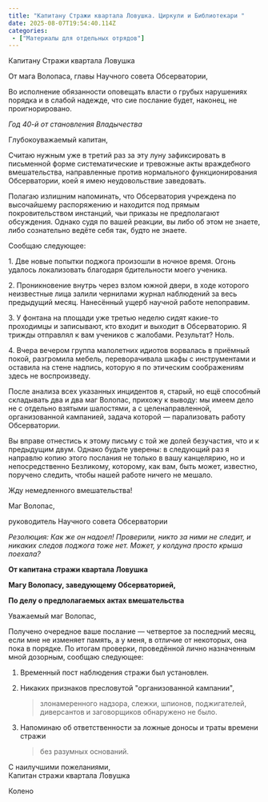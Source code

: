 ```yaml
---
title: "Капитану Стражи квартала Ловушка. Циркули и Библиотекари "
date: 2025-08-07T19:54:40.114Z
categories:
 - ["Материалы для отдельных отрядов"]
---
```


Капитану Стражи квартала Ловушка 

От мага Волопаса, главы Научного совета Обсерватории,

Во исполнение обязанности оповещать власти о грубых нарушениях порядка
и в слабой надежде, что сие послание будет, наконец, не
проигнорировано.

*Год 40-й от становления Владычества*

Глубокоуважаемый капитан,

Считаю нужным уже в третий раз за эту луну зафиксировать в письменной
форме систематические и тревожные акты враждебного вмешательства,
направленные против нормального функционирования Обсерватории, коей я
имею неудовольствие заведовать.

Полагаю излишним напоминать, что Обсерватория учреждена по высочайшему
распоряжению и находится под прямым покровительством инстанций, чьи
приказы не предполагают обсуждения. Однако судя по вашей реакции, вы
либо об этом не знаете, либо сознательно ведёте себя так, будто не
знаете.

Сообщаю следующее:

1\. Две новые попытки поджога произошли в ночное время. Огонь удалось
локализовать благодаря бдительности моего ученика.

2\. Проникновение внутрь через взлом южной двери, в ходе которого
неизвестные лица залили чернилами журнал наблюдений за весь предыдущий
месяц. Нанесённый ущерб научной работе непоправим.

3\. У фонтана на площади уже третью неделю сидят какие-то проходимцы и
записывают, кто входит и выходит в Обсерваторию. Я трижды отправлял к
вам учеников с жалобами. Результат? Ноль.

4\. Вчера вечером группа малолетних идиотов ворвалась в приёмный покой,
разгромила мебель, переворачивала шкафы с инструментами и оставила на
стене надпись, которую я по этическим соображениям здесь не
воспроизведу.

После анализа всех указанных инцидентов я, старый, но ещё способный
складывать два и два маг Волопас, прихожу к выводу: мы имеем дело не с
отдельно взятыми шалостями, а с целенаправленной, организованной
кампанией, задача которой — парализовать работу Обсерватории.

Вы вправе отнестись к этому письму с той же долей безучастия, что и к
предыдущим двум. Однако будьте уверены: в следующий раз я направлю копию
этого послания не только в вашу канцелярию, но и непосредственно
Безликому, которому, как вам, быть может, известно, поручено следить,
чтобы нашей работе ничего не мешало.

Жду немедленного вмешательства!

Маг Волопас,

руководитель Научного совета Обсерватории

*Резолюция: Как же он надоел! Проверили, никто за ними не следит, и
никаких следов поджога тоже нет. Может, у колдуна просто крыша поехала?*

**От капитана стражи квартала Ловушка**

**Магу Волопасу, заведующему Обсерваторией,**

**По делу о предполагаемых актах вмешательства**

Уважаемый маг Волопас,

Получено очередное ваше послание — четвертое за последний месяц, если
мне не изменяет память, а у меня, в отличие от некоторых, она пока в
порядке. По итогам проверки, проведённой лично назначенным мной
дозорным, сообщаю следующее:

1.  Временный пост наблюдения стражи был установлен.

2.  Никаких признаков пресловутой "организованной кампании",
    > злонамеренного надзора, слежки, шпионов, поджигателей, диверсантов
    > и заговорщиков обнаружено не было.

3.  Напоминаю об ответственности за ложные доносы и траты времени стражи
    > без разумных оснований.

С наилучшими пожеланиями,  
Капитан стражи квартала Ловушка

Колено
